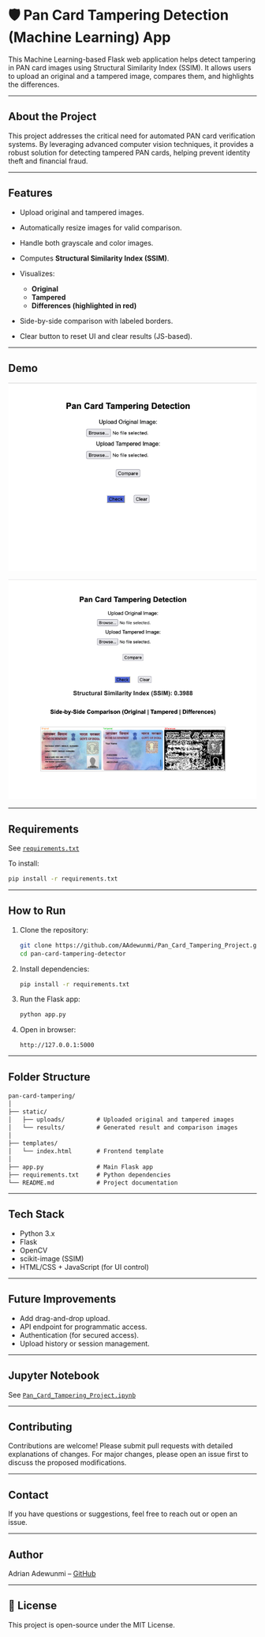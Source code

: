 # 🛡️ Pan Card Tampering Detection (Machine Learning) App

This Machine Learning-based Flask web application helps detect tampering in PAN card images using Structural Similarity Index (SSIM). It allows users to upload an original and a tampered image, compares them, and highlights the differences.

---

##  About the Project

This project addresses the critical need for automated PAN card verification systems. By leveraging advanced computer vision techniques, it provides a robust solution for detecting tampered PAN cards, helping prevent identity theft and financial fraud.

---

##  Features

* Upload original and tampered images.
* Automatically resize images for valid comparison.
* Handle both grayscale and color images.
* Computes **Structural Similarity Index (SSIM)**.
* Visualizes:

  * **Original**
  * **Tampered**
  * **Differences (highlighted in red)**
* Side-by-side comparison with labeled borders.
* Clear button to reset UI and clear results (JS-based).

---

##  Demo

![](Pan_Card_Tampering_App/Demo/screenshot_1.png)


![](Pan_Card_Tampering_App/Demo/screenshot_2.png)

---

##  Requirements

See [`requirements.txt`](Pan_Card_Tampering_App/requirements.txt)

To install:

```bash
pip install -r requirements.txt
```

---

##  How to Run

1. Clone the repository:

   ```bash
   git clone https://github.com/AAdewunmi/Pan_Card_Tampering_Project.git
   cd pan-card-tampering-detector
   ```

2. Install dependencies:

   ```bash
   pip install -r requirements.txt
   ```

3. Run the Flask app:

   ```bash
   python app.py
   ```

4. Open in browser:

   ```
   http://127.0.0.1:5000
   ```

---

##  Folder Structure

```
pan-card-tampering/
│
├── static/
│   ├── uploads/         # Uploaded original and tampered images
│   └── results/         # Generated result and comparison images
│
├── templates/
│   └── index.html       # Frontend template
│
├── app.py               # Main Flask app
├── requirements.txt     # Python dependencies
└── README.md            # Project documentation
```

---

##  Tech Stack

* Python 3.x
* Flask
* OpenCV
* scikit-image (SSIM)
* HTML/CSS + JavaScript (for UI control)

---

##  Future Improvements

* Add drag-and-drop upload.
* API endpoint for programmatic access.
* Authentication (for secured access).
* Upload history or session management.

---

## Jupyter Notebook

See [`Pan_Card_Tampering_Project.ipynb`](notebooks/Pan_Card_Tampering_Project.ipynb)

---

##  Contributing

Contributions are welcome! Please submit pull requests with detailed explanations of changes. For major changes, please open an issue first to discuss the proposed modifications.

---

## Contact
If you have questions or suggestions, feel free to reach out or open an issue.

---

## Author

Adrian Adewunmi – [GitHub](https://github.com/AAdewunmi)

---

## 📝 License

This project is open-source under the MIT License.



